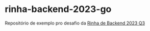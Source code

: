 # rinha-backend-2023-go

Repositório de exemplo pro desafio da [Rinha de Backend 2023 Q3](https://github.com/zanfranceschi/rinha-de-backend-2023-q3)